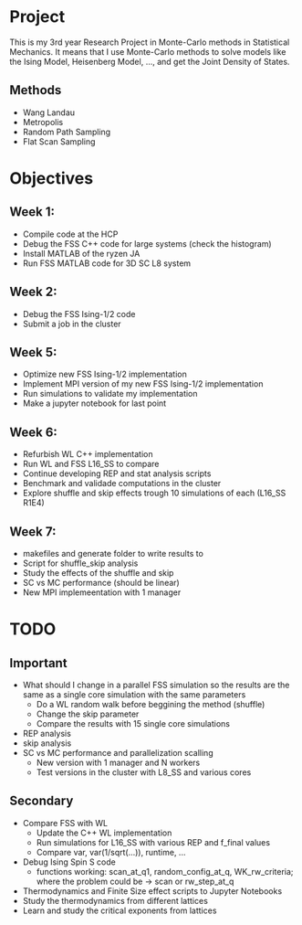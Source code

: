 # Project

This is my 3rd year Research Project in Monte-Carlo methods in Statistical Mechanics. It means that I use Monte-Carlo methods to solve models like the Ising Model, Heisenberg Model, ..., and get the Joint Density of States.

## Methods

* Wang Landau
* Metropolis
* Random Path Sampling
* Flat Scan Sampling

# Objectives
## Week 1:
* Compile code at the HCP
* Debug the FSS C++ code for large systems (check the histogram)
* Install MATLAB of the ryzen JA
* Run FSS MATLAB code for 3D SC L8 system

## Week 2: 
* Debug the FSS Ising-1/2 code
* Submit a job in the cluster

## Week 5:
* Optimize new FSS Ising-1/2 implementation
* Implement MPI version of my new FSS Ising-1/2 implementation
* Run simulations to validate my implementation
* Make a jupyter notebook for last point

## Week 6:
* Refurbish WL C++ implementation
* Run WL and FSS L16_SS to compare
* Continue developing REP and stat analysis scripts
* Benchmark and validade computations in the cluster
* Explore shuffle and skip effects trough 10 simulations of each (L16_SS R1E4)

## Week 7:
* makefiles and generate folder to write results to
* Script for shuffle_skip analysis
* Study the effects of the shuffle and skip
* SC vs MC performance (should be linear)
* New MPI implemeentation with 1 manager

# TODO
## Important

* What should I change in a parallel FSS simulation so the results are the same as a single core simulation with the same parameters
  * Do a WL random walk before beggining the method (shuffle)
  * Change the skip parameter
  * Compare the results with 15 single core simulations
* REP analysis
* skip analysis
* SC vs MC performance and parallelization scalling
  * New version with 1 manager and N workers
  * Test versions in the cluster with L8_SS and various cores

## Secondary

* Compare FSS with WL
  * Update the C++ WL implementation
  * Run simulations for L16_SS with various REP and f_final values
  * Compare var, var(1/sqrt(...)), runtime, ...
* Debug Ising Spin S code
  * functions working: scan_at_q1, random_config_at_q, WK_rw_criteria; where the problem could be -> scan or rw_step_at_q
* Thermodynamics and Finite Size effect scripts to Jupyter Notebooks
* Study the thermodynamics from different lattices
* Learn and study the critical exponents from lattices

